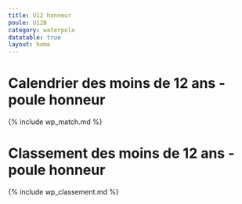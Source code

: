 ```yaml
---
title: U12 honneur
poule: U12B
category: waterpolo
datatable: true
layout: home
---
```


# Calendrier des moins de 12 ans - poule honneur

{% include wp_match.md %}

# Classement des moins de 12 ans - poule honneur

{% include wp_classement.md %}